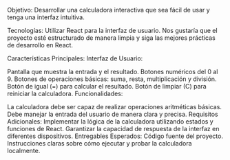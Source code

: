 Objetivo:
Desarrollar una calculadora interactiva que sea fácil de usar y tenga una interfaz intuitiva.

Tecnologías:
Utilizar React para la interfaz de usuario. Nos gustaría que el proyecto esté estructurado de manera limpia y siga las mejores prácticas de desarrollo en React.

Características Principales:
Interfaz de Usuario:

Pantalla que muestra la entrada y el resultado.
Botones numéricos del 0 al 9.
Botones de operaciones básicas: suma, resta, multiplicación y división.
Botón de igual (=) para calcular el resultado.
Botón de limpiar (C) para reiniciar la calculadora.
Funcionalidades:

La calculadora debe ser capaz de realizar operaciones aritméticas básicas.
Debe manejar la entrada del usuario de manera clara y precisa.
Requisitos Adicionales:
Implementar la lógica de la calculadora utilizando estados y funciones de React.
Garantizar la capacidad de respuesta de la interfaz en diferentes dispositivos.
Entregables Esperados:
Código fuente del proyecto.
Instrucciones claras sobre cómo ejecutar y probar la calculadora localmente.
